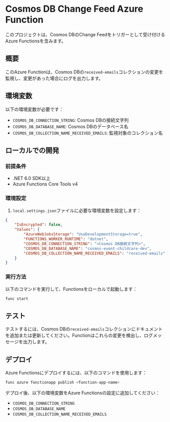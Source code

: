 # Cosmos DB Change Feed Azure Function

このプロジェクトは、Cosmos DBのChange Feedをトリガーとして受け付けるAzure Functionsを含みます。

## 概要

このAzure Functionは、Cosmos DBの`received-emails`コレクションの変更を監視し、変更があった場合にログを出力します。

## 環境変数

以下の環境変数が必要です：

- `COSMOS_DB_CONNECTION_STRING`: Cosmos DBの接続文字列
- `COSMOS_DB_DATABASE_NAME`: Cosmos DBのデータベース名
- `COSMOS_DB_COLLECTION_NAME_RECEIVED_EMAILS`: 監視対象のコレクション名

## ローカルでの開発

### 前提条件

- .NET 6.0 SDK以上
- Azure Functions Core Tools v4

### 環境設定

1. `local.settings.json`ファイルに必要な環境変数を設定します：

```json
{
    "IsEncrypted": false,
    "Values": {
        "AzureWebJobsStorage": "UseDevelopmentStorage=true",
        "FUNCTIONS_WORKER_RUNTIME": "dotnet",
        "COSMOS_DB_CONNECTION_STRING": "<Cosmos DB接続文字列>",
        "COSMOS_DB_DATABASE_NAME": "cosmos-event-childcare-dev",
        "COSMOS_DB_COLLECTION_NAME_RECEIVED_EMAILS": "received-emails"
    }
}
```

### 実行方法

以下のコマンドを実行して、Functionsをローカルで起動します：

```bash
func start
```

## テスト

テストするには、Cosmos DBの`received-emails`コレクションにドキュメントを追加または更新してください。Functionはこれらの変更を検出し、ログメッセージを出力します。

## デプロイ

Azure Functionsにデプロイするには、以下のコマンドを使用します：

```bash
func azure functionapp publish <function-app-name>
```

デプロイ後、以下の環境変数をAzure Functionsの設定に追加してください：

- `COSMOS_DB_CONNECTION_STRING`
- `COSMOS_DB_DATABASE_NAME`
- `COSMOS_DB_COLLECTION_NAME_RECEIVED_EMAILS`